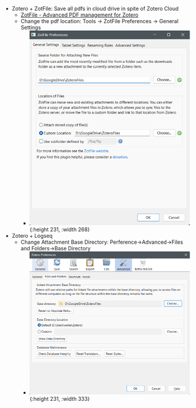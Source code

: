 - Zotero + ZotFile: Save all pdfs in cloud drive in spite of Zotero Cloud
	- [ZotFile - Advanced PDF management for Zotero](http://zotfile.com/)
	- Change the pdf location: Tools -> ZotFile Preferences -> General Settings
		- ![image.png](../assets/image_1680060054270_0.png){:height 231, :width 268}
- Zotero + Logseq
	- Change Attachment Base Directory: Perference->Advanced->Files and Folders->Base Directory
		- ![image.png](../assets/image_1680060115302_0.png){:height 231, :width 333}